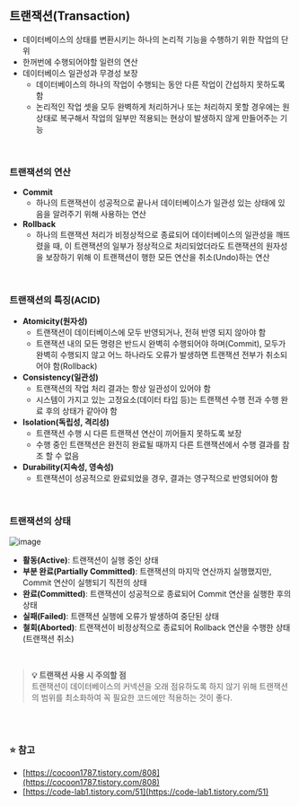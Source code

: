## **트랜잭션(Transaction)**

-   데이터베이스의 상태를 변환시키는 하나의 논리적 기능을 수행하기 위한 작업의 단위
-   한꺼번에 수행되어야할 일련의 연산
-   데이터베이스 일관성과 무경성 보장
    -   데이터베이스의 하나의 작업이 수행되는 동안 다른 작업이 간섭하지 못하도록 함
    -   논리적인 작업 셋을 모두 완벽하게 처리하거나 또는 처리하지 못할 경우에는 원 상태로 복구해서 작업의 일부만 적용되는 현상이 발생하지 않게 만들어주는 기능
</br>

### **트랜잭션의 연산**

-   **Commit**
    -   하나의 트랜잭션이 성공적으로 끝나서 데이터베이스가 일관성 있는 상태에 있음을 알려주기 위해 사용하는 연산
-   **Rollback**
    -   하나의 트랜잭션 처리가 비정상적으로 종료되어 데이터베이스의 일관성을 깨뜨렸을 때, 이 트랜잭션의 일부가 정상적으로 처리되었더라도 트랜잭션의 원자성을 보장하기 위해 이 트랜잭션이 행한 모든 연산을 취소(Undo)하는 연산

</br>

### **트랜잭션의 특징(ACID)**

-   **Atomicity(원자성)**
    -   트랜잭션이 데이터베이스에 모두 반영되거나, 전혀 반영 되지 않아야 함
    -   트랜잭션 내의 모든 명령은 반드시 완벽히 수행되어야 하며(Commit), 모두가 완벽히 수행되지 않고 어느 하나라도 오류가 발생하면 트랜잭션 전부가 취소되어야 함(Rollback)
-   **Consistency(일관성)**
    -   트랜잭션의 작업 처리 결과는 항상 일관성이 있어야 함
    -   시스템이 가지고 있는 고정요소(데이터 타입 등)는 트랜잭션 수행 전과 수행 완료 후의 상태가 같아야 함
-   **Isolation(독립성, 격리성)**
    -   트랜잭션 수행 시 다른 트랜잭션 연산이 끼어들지 못하도록 보장
    -   수행 중인 트랜잭션은 완전히 완료될 때까지 다른 트랜잭션에서 수행 결과를 참조 할 수 없음
-   **Durability(지속성, 영속성)**
    -   트랜잭션이 성공적으로 완료되었을 경우, 결과는 영구적으로 반영되어야 함

</br>

### **트랜잭션의 상태**

![image](https://user-images.githubusercontent.com/64777557/226813828-10e5dcdb-c314-4960-abbf-b12f7993385e.png)

-   **활동(Active)**: 트랜잭션이 실행 중인 상태
-   **부분 완료(Partially Committed)**: 트랜잭션의 마지막 연산까지 실행했지만, Commit 연산이 실행되기 직전의 상태
-   **완료(Committed)**: 트랜잭션이 성공적으로 종료되어 Commit 연산을 실행한 후의 상태
-   **실패(Failed)**: 트랜잭션 실행에 오류가 발생하여 중단된 상태
-   **철회(Aborted)**: 트랜잭션이 비정상적으로 종료되어 Rollback 연산을 수행한 상태 (트랜잭션 취소)

</br>

> **💡 트랜잭션 사용 시 주의할 점**  
> 트랜잭션이 데이터베이스의 커넥션을 오래 점유하도록 하지 않기 위해 트랜잭션의 범위를 최소화하여 꼭 필요한 코드에만 적용하는 것이 좋다.

</br></br>

### **⭐️ 참고**

-   [https://cocoon1787.tistory.com/808](https://cocoon1787.tistory.com/808)
-   [https://code-lab1.tistory.com/51](https://code-lab1.tistory.com/51)
